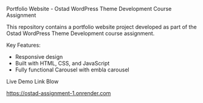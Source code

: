 Portfolio Website - Ostad WordPress Theme Development Course Assignment

This repository contains a portfolio website project developed as part of the Ostad WordPress Theme Development course assignment.

Key Features:
- Responsive design
- Built with HTML, CSS, and JavaScript
- Fully functional Carousel with embla carousel

Live Demo Link Blow

https://ostad-assignment-1.onrender.com
